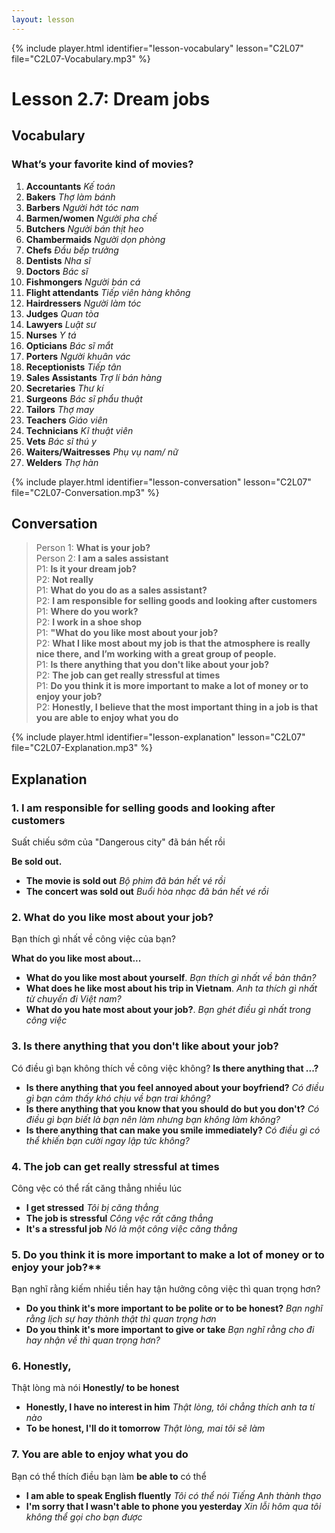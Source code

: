 ```yaml
---
layout: lesson
---
```


{% include player.html identifier="lesson-vocabulary" lesson="C2L07" file="C2L07-Vocabulary.mp3" %}
# Lesson 2.7: Dream jobs



## Vocabulary

### What’s your favorite kind of movies?
1. **Accountants** *Kế toán*
2. **Bakers** *Thợ làm bánh*
3. **Barbers** *Người hớt tóc nam*
4. **Barmen/women** *Người pha chế*
5. **Butchers** *Người bán thịt heo*
6. **Chambermaids** *Người dọn phòng*
7. **Chefs** *Đầu bếp trưởng*
8. **Dentists** *Nha sĩ*
9. **Doctors** *Bác sĩ*
10. **Fishmongers** *Người bán cá*
11. **Flight attendants** *Tiếp viên hàng không*
12. **Hairdressers** *Người làm tóc*
13. **Judges** *Quan tòa*
14. **Lawyers** *Luật sư*
15. **Nurses** *Y tá*
16. **Opticians** *Bác sĩ mắt*
17. **Porters** *Người khuân vác*
18. **Receptionists** *Tiếp tân*
19. **Sales Assistants** *Trợ lí bán hàng*
20. **Secretaries** *Thư kí*
21. **Surgeons** *Bác sĩ phẩu thuật*
22. **Tailors** *Thợ may*
23. **Teachers** *Giáo viên*
24. **Technicians** *Kĩ thuật viên*
25. **Vets** *Bác sĩ thú y*
26. **Waiters/Waitresses** *Phụ vụ nam/ nữ*
27. **Welders** *Thợ hàn*

{% include player.html identifier="lesson-conversation" lesson="C2L07" file="C2L07-Conversation.mp3" %}
## Conversation


> Person 1: **What is your job?**  
> Person 2: **I am a sales assistant**  
> P1: **Is it your dream job?**  
> P2: **Not really**  
> P1: **What do you do as a sales assistant?**  
> P2: **I am responsible for selling goods and looking after customers**  
> P1: **Where do you work?**  
> P2: **I work in a shoe shop**  
> P1: **"What do you like most about your job?**  
> P2: **What I like most about my job is that the atmosphere is really nice there, and I’m working with a great group of people.**  
> P1: **Is there anything that you don't like about your job?**  
> P2: **The job can get really stressful at times**  
> P1: **Do you think it is more important to make a lot of money or to enjoy your job?**  
> P2: **Honestly, I believe that the most important thing in a job is that you are able to enjoy what you do**  







{% include player.html identifier="lesson-explanation" lesson="C2L07" file="C2L07-Explanation.mp3" %}
## Explanation


### 1. I am responsible for selling goods and looking after customers
Suất chiếu sớm của "Dangerous city" đã bán hết rồi 

**Be sold out.**

- **The movie is sold out** *Bộ phim đã bán hết vé rồi*
- **The concert was sold out** *Buổi hòa nhạc đã bán hết vé rồi*

### 2. What do you like most about your job?
Bạn thích gì nhất về công việc của bạn?

**What do you like most about...** 

- **What do you like most about yourself**. *Bạn thích gì nhất về bản thân?*
- **What does he like most about his trip in Vietnam**. *Anh ta thích gì nhất từ chuyến đi Việt nam?*
- **What do you hate most about your job?**. *Bạn ghét điều gì nhất trong công việc* 

### 3. Is there anything that you don't like about your job?
Có điều gì bạn không thích về công việc không?
**Is there anything that ...?**

- **Is there anything that you feel annoyed about your boyfriend?** *Có điều gì bạn cảm thấy khó chịu về bạn trai không?*
- **Is there anything that you know that you should do but you don't?** *Có điều gì bạn biết là bạn nên làm nhưng bạn không làm không?*
- **Is there anything that can make you smile immediately?** *Có điều gì có thể khiến bạn cười ngay lập tức không?*

### 4.  The job can get really stressful at times
Công vệc có thể rất căng thẳng nhiều lúc 

- **I get stressed** *Tôi bị căng thẳng*
- **The job is stressful** *Công vệc rất căng thẳng*
- **It's a stressful job** *Nó là một công việc căng thẳng*

### 5.  Do you think it is more important to make a lot of money or to enjoy your job?**
Bạn nghĩ rằng kiếm nhiều tiền hay tận hưởng công việc thì quan trọng hơn?

- **Do you think it's more important to be polite or to be honest?** *Bạn nghĩ rằng lịch sự hay thành thật thì quan trọng hơn*
- **Do you think it's more important to give or take** *Bạn nghĩ rằng cho đi hay nhận về thì quan trọng hơn?*

### 6. Honestly, 
Thật lòng mà nói
**Honestly/ to be honest**

- **Honestly, I have no interest in him** *Thật lòng, tôi chẳng thích anh ta tí nào*
- **To be honest, I'll do it tomorrow** *Thật lòng, mai tôi sẽ làm*

### 7. You are able to enjoy what you do
Bạn có thể thích điều bạn làm 
**be able to** có thể 
- **I am able to speak English fluently** *Tôi có thể nói Tiếng Anh thành thạo*
- **I'm sorry that I wasn't able to phone you yesterday** *Xin lỗi hôm qua tôi không thể gọi cho bạn được*